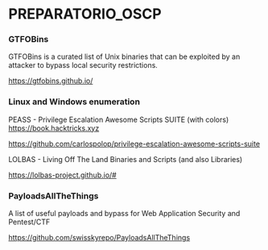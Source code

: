 # PREPARATORIO_OSCP

### GTFOBins

GTFOBins is a curated list of Unix binaries that can be exploited by an attacker to bypass local security restrictions.

https://gtfobins.github.io/

### Linux and Windows enumeration

PEASS - Privilege Escalation Awesome Scripts SUITE (with colors) https://book.hacktricks.xyz

https://github.com/carlospolop/privilege-escalation-awesome-scripts-suite

LOLBAS - Living Off The Land Binaries and Scripts (and also Libraries)

https://lolbas-project.github.io/#


### PayloadsAllTheThings

A list of useful payloads and bypass for Web Application Security and Pentest/CTF

https://github.com/swisskyrepo/PayloadsAllTheThings
